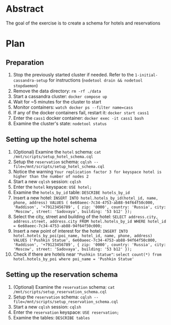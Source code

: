 # Abstract

The goal of the exercise is to create a schema for hotels and reservations

# Plan

## Preparation

1. Stop the previously started cluster if needed. Refer to the `1-initial-cassandra-setup` for instructions (`nodetool drain && nodetool stopdaemon`)
1. Remove the data directory: `rm -rf ./data`
1. Start a cassandra cluster: `docker compose up`
1. Wait for ~5 minutes for the cluster to start
1. Monitor containers: `watch docker ps --filter name=cass`
1. If any of the docker containers fail, restart it: `docker start cass1`
1. Enter the `cass1` docker container: `docker exec -it cass1 bash`
1. Examine the cluster's state: `nodetool status`

## Setting up the hotel schema

1. (Optional) Examine the `hotel` schema: `cat /mnt/scripts/setup_hotel_schema.cql`
1. Setup the `reservation` schema: `cqlsh --file=/mnt/scripts/setup_hotel_schema.cql`
1. Notice the warning `Your replication factor 3 for keyspace hotel is higher than the number of nodes 2`
1. Start a new `cqlsh` session: `cqlsh`
1. Enter the `hotel` keyspace: `USE hotel;`
1. Examine the `hotels_by_id` table: `DESCRIBE hotels_by_id`
1. Insert a new hotel: `INSERT INTO hotel.hotels_by_id(hotel_id, name, phone, address) VALUES ( 6e60aeec-7c34-4753-ab88-94f64f50c000, 'Raddison', '+79123456789', { zip: '0000', country: 'Russia', city: 'Moscow', street: 'Sadovaya', building: '53 b12' });`
1. Select the city, street and building of the hotel: `SELECT address.city, address.street, address.city FROM hotel.hotels_by_id WHERE hotel_id = 6e60aeec-7c34-4753-ab88-94f64f50c000;`
1. Insert a new point of interest for the hotel: `INSERT INTO hotel.hotels_by_poi(poi_name, hotel_id, name, phone, address) VALUES ('Pushkin Statue', 6e60aeec-7c34-4753-ab88-94f64f50c000, 'Raddison', '+79123456789', { zip: '0000', country: 'Russia', city: 'Moscow', street: 'Sadovaya', building: '53 b12' });`
1. Check if there are hotels near `"Pushkin Statue"`: `select count(*) from hotel.hotels_by_poi where poi_name = 'Pushkin Statue'`

## Setting up the reservation schema

1. (Optional) Examine the `reservation` schema: `cat /mnt/scripts/setup_reservation_schema.cql`
1. Setup the `reservation` schema: `cqlsh --file=/mnt/scripts/setup_reservation_schema.cql`
1. Start a new `cqlsh` session: `cqlsh`
1. Enter the `reservation` keyspace: `USE reservation;`
1. Examine the tables: `DESCRIBE tables`
